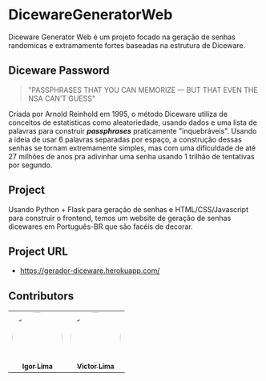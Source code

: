 # DicewareGeneratorWeb

Diceware Generator Web é um projeto focado na geração de senhas randomicas e extramamente fortes baseadas na estrutura de Diceware.

## Diceware Password

>"PASSPHRASES THAT YOU CAN MEMORIZE — BUT THAT EVEN THE NSA CAN’T GUESS"

Criada por Arnold Reinhold em 1995, o método Diceware utiliza de conceitos de estatisticas como aleatoriedade, usando dados e uma lista de palavras para construir ***passphrases*** praticamente "inquebráveis".
Usando a ideia de usar 6 palavras separadas por espaço, a construção dessas senhas se tornam extremamente simples, mas com uma dificuldade de até 27 milhões de anos pra adivinhar uma senha usando 1 trilhão de tentativas por segundo.

## Project

Usando Python + Flask para geração de senhas e HTML/CSS/Javascript para construir o frontend, temos um website de geração de senhas dicewares em Português-BR que são facéis de decorar.

## Project URL

 - https://gerador-diceware.herokuapp.com/

## Contributors

<table>
  <tr>
    <td align="center"><a href="https://github.com/eaiigor"><img style="border-radius: 50%;" src="https://avatars.githubusercontent.com/u/78427234?v=4" width="100px;" alt=""/><br /><sub><b>Igor Lima</b></sub></a><br /></td>
    <td align="center"><a href="https://github.com/V1ctorLima"><img style="border-radius: 50%;" src="https://avatars.githubusercontent.com/u/6186872?s=400&u=1d74b9f68cb142176ba20f46c864b004d3c9393e&v=4" width="100px;" alt=""/><br /><sub><b>Victor Lima</b></sub></a><br /></td>
  </tr>
</table>
